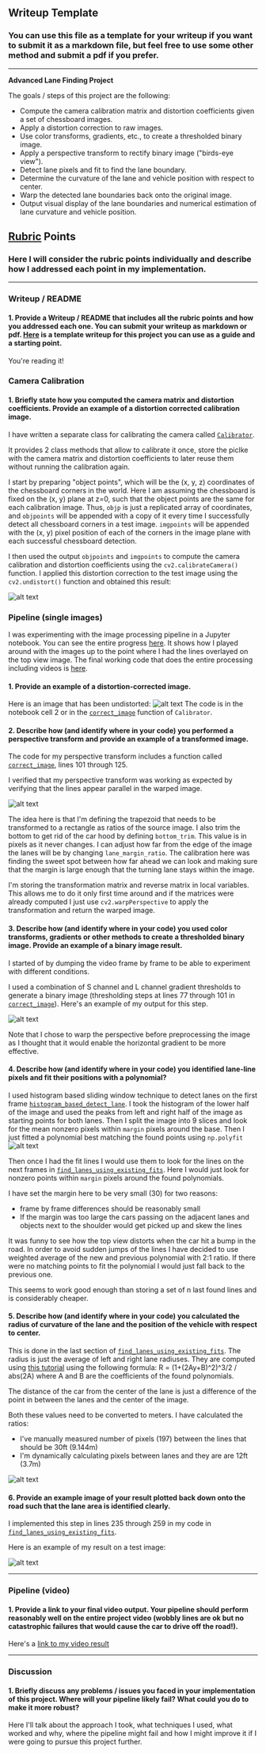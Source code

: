 ## Writeup Template
### You can use this file as a template for your writeup if you want to submit it as a markdown file, but feel free to use some other method and submit a pdf if you prefer.

---

**Advanced Lane Finding Project**

The goals / steps of this project are the following:

* Compute the camera calibration matrix and distortion coefficients given a set of chessboard images.
* Apply a distortion correction to raw images.
* Use color transforms, gradients, etc., to create a thresholded binary image.
* Apply a perspective transform to rectify binary image ("birds-eye view").
* Detect lane pixels and fit to find the lane boundary.
* Determine the curvature of the lane and vehicle position with respect to center.
* Warp the detected lane boundaries back onto the original image.
* Output visual display of the lane boundaries and numerical estimation of lane curvature and vehicle position.

[//]: # (Image References)

[image1]: ./examples/undistort_checkerboard.png "Undistorted"
[image2]: ./examples/corrected_image.png "Road Transformed"
[image3]: ./examples/preprocessed_image.png "Binary Example"
[image4]: ./examples/perspective_transformed.png "Warp Example"
[image5]: ./examples/histogram_windows.png "Window Sliding"
[image6]: ./examples/fitting_polys.png "Fitting Polynomials"
[image7]: ./examples/output_sample.png "Output"
[video1]: ./out_project_video.mp4 "Video"

## [Rubric](https://review.udacity.com/#!/rubrics/571/view) Points
### Here I will consider the rubric points individually and describe how I addressed each point in my implementation.  

---
### Writeup / README

#### 1. Provide a Writeup / README that includes all the rubric points and how you addressed each one.  You can submit your writeup as markdown or pdf.  [Here](https://github.com/udacity/CarND-Advanced-Lane-Lines/blob/master/writeup_template.md) is a template writeup for this project you can use as a guide and a starting point.  

You're reading it!
### Camera Calibration

#### 1. Briefly state how you computed the camera matrix and distortion coefficients. Provide an example of a distortion corrected calibration image.

I have written a separate class for calibrating the camera called [`Calibrator`]('https://github.com/berciktymule/CarND-Advanced-Lane-Lines/blob/master/laneFinder.py#L9-L66').

It provides 2 class methods that allow to calibrate it once, store the piclke with the camera matrix and distortion coefficients to later reuse them without running the calibration again.

I start by preparing "object points", which will be the (x, y, z) coordinates of the chessboard corners in the world. Here I am assuming the chessboard is fixed on the (x, y) plane at z=0, such that the object points are the same for each calibration image.  Thus, `objp` is just a replicated array of coordinates, and `objpoints` will be appended with a copy of it every time I successfully detect all chessboard corners in a test image.  `imgpoints` will be appended with the (x, y) pixel position of each of the corners in the image plane with each successful chessboard detection.  

I then used the output `objpoints` and `imgpoints` to compute the camera calibration and distortion coefficients using the `cv2.calibrateCamera()` function.  I applied this distortion correction to the test image using the `cv2.undistort()` function and obtained this result:

![alt text][image1]

### Pipeline (single images)

I was experimenting with the image processing pipeline in a Jupyter notebook. You can see the entire progress [here](./examples/p4pipeline.ipynb). It shows how I played around with the images up to the point where I had the lines overlayed on the top view image.
The final working code that does the entire processing including videos is [here](./laneFinder.py).

#### 1. Provide an example of a distortion-corrected image.
Here is an image that has been undistorted:
![alt text][image2]
The code is in the notebook cell 2 or in the [`correct_image`]('https://github.com/berciktymule/CarND-Advanced-Lane-Lines/blob/master/laneFinder.py#L13-L14') function of `Calibrator`.

#### 2. Describe how (and identify where in your code) you performed a perspective transform and provide an example of a transformed image.

The code for my perspective transform includes a function called [`correct_image`]('https://github.com/berciktymule/CarND-Advanced-Lane-Lines/blob/master/laneFinder.py#L101-L125'), lines 101 through 125.

I verified that my perspective transform was working as expected by verifying that the lines appear parallel in the warped image.

![alt text][image4]

The idea here is that I'm defining the trapezoid that needs to be transformed to a rectangle as ratios of the source image. I also trim the bottom to get rid of the car hood by defining `bottom_trim`. This value is in pixels as it never changes.
I can adjust how far from the edge of the image the lanes will be by changing `lane_margin_ratio`.
The calibration here was finding the sweet spot between how far ahead we can look and making sure that the margin is large enough that the turning lane stays within the image.

I'm storing the transformation matrix and reverse matrix in local variables. This allows me to do it only first time around and if the matrices were already computed I just use `cv2.warpPerspective` to apply the transformation and return the warped image.

#### 3. Describe how (and identify where in your code) you used color transforms, gradients or other methods to create a thresholded binary image.  Provide an example of a binary image result.

I started of by dumping the video frame by frame to be able to experiment with different conditions.

I used a combination of S channel and L channel gradient thresholds to generate a binary image (thresholding steps at lines 77 through 101 in [`correct_image`]('https://github.com/berciktymule/CarND-Advanced-Lane-Lines/blob/master/laneFinder.py#L77-L97')).  Here's an example of my output for this step.

![alt text][image3]

Note that I chose to warp the perspective before preprocessing the image as I thought that it would enable the horizontal gradient to be more effective.

#### 4. Describe how (and identify where in your code) you identified lane-line pixels and fit their positions with a polynomial?

I used histogram based sliding window technique to detect lanes on the first frame [`histogram_based_detect_lane`]('https://github.com/berciktymule/CarND-Advanced-Lane-Lines/blob/master/laneFinder.py#L133-L200'). I took the histogram of the lower half of the image and used the peaks from left and right half of the image as starting points for both lanes.
Then I split the image into 9 slices and look for the mean nonzero pixels within `margin` pixels around the base.
Then I just fitted a polynomial best matching the found points using `np.polyfit`
![alt text][image5]

Then once I had the fit lines I would use them to look for the lines on the next frames in [`find_lanes_using_existing_fits`]('https://github.com/berciktymule/CarND-Advanced-Lane-Lines/blob/master/laneFinder.py#L202-L233').
Here I would just look for nonzero points within `margin` pixels around the found polynomials.

I have set the margin here to be very small (30) for two reasons:
* frame by frame differences should be reasonably small
* If the margin was too large the cars passing on the adjacent lanes and objects next to the shoulder would get picked up and skew the lines

It was funny to see how the top view distorts when the car hit a bump in the road.
In order to avoid sudden jumps of the lines I have decided to use weighted average of the new and previous polynomial with 2:1 ratio. If there were no matching points to fit the polynomial I would just fall back to the previous one.

This seems to work good enough than storing a set of n last found lines and is considerably cheaper.

#### 5. Describe how (and identify where in your code) you calculated the radius of curvature of the lane and the position of the vehicle with respect to center.

This is done in the last section of [`find_lanes_using_existing_fits`]('https://github.com/berciktymule/CarND-Advanced-Lane-Lines/blob/master/laneFinder.py#L261-L283').
The radius is just the average of left and right lane radiuses.
They are computed using [this tutorial](http://www.intmath.com/applications-differentiation/8-radius-curvature.php) using the following formula:
R​​ = ​(1+(2Ay+B)^2)^3/2 / abs(2A) where A and B are the coefficients of the found polynomials.

The distance of the car from the center of the lane is just a difference of the point in between the lanes and the center of the image.

Both these values need to be converted to meters. I have calculated the ratios:
* I've manually measured number of pixels (197) between the lines that should be 30ft (9.144m)
* I'm dynamically calculating pixels between lanes and they are are 12ft (3.7m)

![alt text][image6]

#### 6. Provide an example image of your result plotted back down onto the road such that the lane area is identified clearly.
I implemented this step in lines 235 through 259 in my code in [`find_lanes_using_existing_fits`]('https://github.com/berciktymule/CarND-Advanced-Lane-Lines/blob/master/laneFinder.py#L235-L259').

Here is an example of my result on a test image:

![alt text][image7]

---

### Pipeline (video)

#### 1. Provide a link to your final video output.  Your pipeline should perform reasonably well on the entire project video (wobbly lines are ok but no catastrophic failures that would cause the car to drive off the road!).

Here's a [link to my video result](./project_video.mp4)

---

### Discussion

#### 1. Briefly discuss any problems / issues you faced in your implementation of this project.  Where will your pipeline likely fail?  What could you do to make it more robust?

Here I'll talk about the approach I took, what techniques I used, what worked and why, where the pipeline might fail and how I might improve it if I were going to pursue this project further.  
